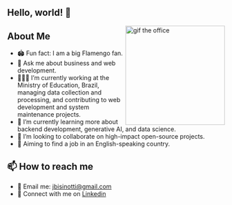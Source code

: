 ## Hello, world! 👋

<img align='right' alt="gif the office" src="https://media0.giphy.com/media/v1.Y2lkPTc5MGI3NjExMm5haWo4Z2MycmR1OG9tOHBjenFvNTljZG1xMzR0MGw4bWdpNWRtbCZlcD12MV9pbnRlcm5hbF9naWZfYnlfaWQmY3Q9Zw/tkApIfibjeWt1ufWwj/giphy.webp" width="230"/>

## About Me   
- 🏟️ Fun fact: I am a big Flamengo fan.                                                        
- 💬 Ask me about business and web development.
- 👨🏻‍💻 I’m currently working at the Ministry of Education, Brazil, managing data collection and processing, and contributing to web development and system maintenance projects.
- 📖 I’m currently learning more about backend development, generative AI, and data science.
- 🤝 I’m looking to collaborate on high-impact open-source projects.
- ️🎯 Aiming to find a job in an English-speaking country.

## 📫 How to reach me
- 📨 Email me: jbisinotti@gmail.com
- 🔗 Connect with me on [Linkedin](https://www.linkedin.com/in/jo%C3%A3o-victor-bisinotti-0159b71b8/)
